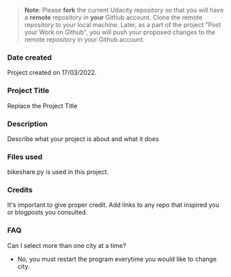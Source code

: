 >**Note**: Please **fork** the current Udacity repository so that you will have a **remote** repository in **your** Github account. Clone the remote repository to your local machine. Later, as a part of the project "Post your Work on Github", you will push your proposed changes to the remote repository in your Github account.

### Date created
Project created on 17/03/2022.

### Project Title
Replace the Project Title

### Description
Describe what your project is about and what it does

### Files used
bikeshare.py is used in this project.

### Credits
It's important to give proper credit. Add links to any repo that inspired you or blogposts you consulted.

### FAQ
Can I select more than one city at a time?
  - No, you must restart the program everytime you would like to change city.
